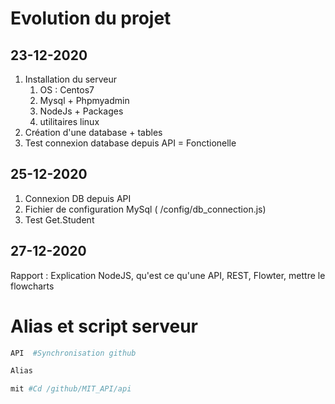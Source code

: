 # Evolution du projet

## 23-12-2020

1.  Installation du serveur 
    1.  OS : Centos7
    2.  Mysql + Phpmyadmin
    3.  NodeJs + Packages
    4.  utilitaires linux
2. Création d'une database + tables
3. Test connexion database depuis API = Fonctionelle


## 25-12-2020
1.  Connexion DB depuis API 
2.  Fichier de configuration MySql ( /config/db_connection.js)
3.  Test Get.Student


## 27-12-2020

Rapport : Explication NodeJS, qu'est ce qu'une API, REST, Flowter, mettre le flowcharts

# Alias et script serveur 

```bash
API  #Synchronisation github

Alias

mit #Cd /github/MIT_API/api
```